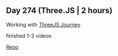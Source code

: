 ## Day 274 (Three.JS | 2 hours)

Working with [ThreeJS Journey](https://threejs-journey.com/)

finished 1-3 videos

[Repo](https://github.com/alexvyber/three-journey.git)
